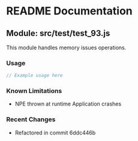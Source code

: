 # README Documentation

## Module: src/test/test_93.js

This module handles memory issues operations.

### Usage

```java
// Example usage here
```

### Known Limitations

- NPE thrown at runtime Application crashes

### Recent Changes

- Refactored in commit 6ddc446b
